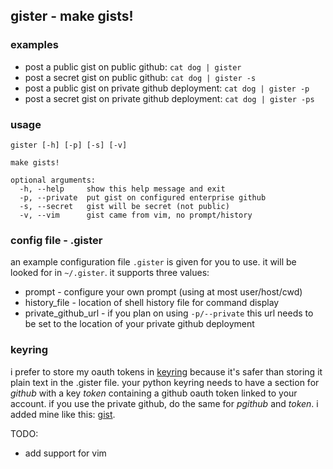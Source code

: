 ## gister - make gists!

### examples
* post a public gist on public github:
`cat dog | gister`
* post a secret gist on public github:
`cat dog | gister -s`
* post a public gist on private github deployment:
`cat dog | gister -p`
* post a secret gist on private github deployment:
`cat dog | gister -ps`

### usage
    gister [-h] [-p] [-s] [-v]

    make gists!

    optional arguments:
      -h, --help     show this help message and exit
      -p, --private  put gist on configured enterprise github
      -s, --secret   gist will be secret (not public)
      -v, --vim      gist came from vim, no prompt/history

### config file - .gister
an example configuration file `.gister` is given for you to use. it will be looked for in `~/.gister`. it supports three values:

* prompt - configure your own prompt (using at most user/host/cwd)
* history_file - location of shell history file for command display
* private\_github\_url - if you plan on using `-p/--private` this url needs to be set to the location of your private github deployment

### keyring
i prefer to store my oauth tokens in [keyring](http://pypi.python.org/pypi/keyring) because it's safer than storing it plain text in the .gister file. your python keyring needs to have a section for *github* with a key *token* containing a github oauth token linked to your account. if you use the private github, do the same for *pgithub* and *token*. i added mine like this: [gist](https://gist.github.com/4481060).


TODO:
* add support for vim
